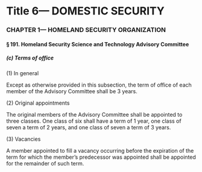 
# Title 6— DOMESTIC SECURITY
### CHAPTER 1— HOMELAND SECURITY ORGANIZATION
#### § 191. Homeland Security Science and Technology Advisory Committee
##### (c) Terms of office

(1) In general

Except as otherwise provided in this subsection, the term of office of each member of the Advisory Committee shall be 3 years.

(2) Original appointments

The original members of the Advisory Committee shall be appointed to three classes. One class of six shall have a term of 1 year, one class of seven a term of 2 years, and one class of seven a term of 3 years.

(3) Vacancies

A member appointed to fill a vacancy occurring before the expiration of the term for which the member’s predecessor was appointed shall be appointed for the remainder of such term.

